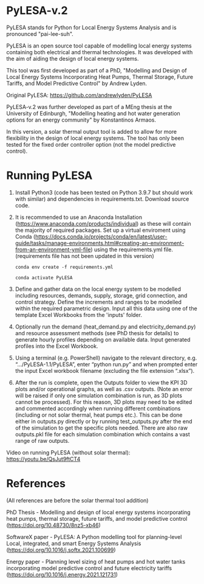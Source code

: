 # PyLESA-v.2

PyLESA stands for Python for Local Energy Systems Analysis and is pronounced "pai-lee-suh".

PyLESA is an open source tool capable of modelling local energy systems containing both electrical and thermal technologies. It was developed with the aim of aiding the design of local energy systems. 

This tool was first developed as part of a PhD, "Modelling and Design of Local Energy Systems Incorporating Heat Pumps, Thermal Storage, Future  Tariffs, and Model Predictive Control" by Andrew Lyden.

Original PyLESA: https://github.com/andrewlyden/PyLESA

PyLESA-v.2 was further developed as part of a MEng thesis at the University of Edinburgh, "Modelling heating and hot water generation options for an energy community" by Konstantinos Armaos.

In this version, a solar thermal output tool is added to allow for more flexibility in the design of local energy systems. The tool has only been tested for the fixed order controller option (not the model predictive control).

# Running PyLESA

1.	Install Python3 (code has been tested on Python 3.9.7 but should work with similar) and dependencies in requirements.txt. Download source code.
2.  It is recommended to use an Anaconda Installation (https://www.anaconda.com/products/individual) as these will contain the majority of required packages. Set up a virtual enviroment using Conda (https://docs.conda.io/projects/conda/en/latest/user-guide/tasks/manage-environments.html#creating-an-environment-from-an-environment-yml-file) using the requirements.yml file. (requirements file has not been updated in this version)

        conda env create -f requirements.yml

        conda activate PyLESA

3.  Define and gather data on the local energy system to be modelled including resources, demands, supply, storage, grid connection, and control strategy. Define the increments and ranges to be modelled within the required parametric design. Input all this data using one of the template Excel Workbooks from the 'inputs' folder.
4.	Optionally run the demand (heat_demand.py and electricity_demand.py) and resource assessment methods (see PhD thesis for details) to generate hourly profiles depending on available data. Input generated profiles into the Excel Workbook.
5.	Using a terminal (e.g. PowerShell) navigate to the relevant directory, e.g. “…/PyLESA-1.1/PyLESA”, enter “python run.py” and when prompted enter the input Excel workbook filename (excluding the file extension “.xlsx”).
6.	After the run is complete, open the Outputs folder to view the KPI 3D plots and/or operational graphs, as well as .csv outputs. (Note an error will be raised if only one simulation combination is run, as 3D plots cannot be processed). For this reason, 3D plots may need to be edited and commented accordingly when running different combinations (including or not solar thermal, heat pumps etc.). This can be done either in outputs.py directly or by running test_outputs.py after the end of the simulation to get the specific plots needed. There are also raw outputs.pkl file for each simulation combination which contains a vast range of raw outputs. 

Video on running PyLESA (without solar thermal): https://youtu.be/QsJut9ftCT4

# References

(All references are before the solar thermal tool addition)

PhD Thesis - Modelling and design of local energy systems incorporating heat pumps, thermal storage, future tariffs, and model predictive control (https://doi.org/10.48730/8nz5-xb46)

SoftwareX paper - PyLESA: A Python modelling tool for planning-level Local, integrated, and smart Energy Systems Analysis (https://doi.org/10.1016/j.softx.2021.100699)

Energy paper - Planning level sizing of heat pumps and hot water tanks incorporating model predictive control and future electricity tariffs (https://doi.org/10.1016/j.energy.2021.121731)
